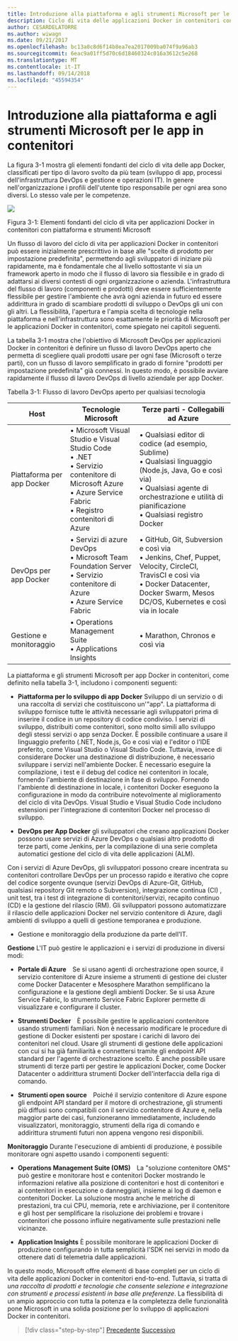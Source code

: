 ```yaml
---
title: Introduzione alla piattaforma e agli strumenti Microsoft per le app in contenitori
description: Ciclo di vita delle applicazioni Docker in contenitori con piattaforma e strumenti Microsoft
author: CESARDELATORRE
ms.author: wiwagn
ms.date: 09/21/2017
ms.openlocfilehash: bc13a0c8d6f14b8ea7ea2017009ba074f9a96ab3
ms.sourcegitcommit: 6eac9a01ff5d70c6d18460324c016a3612c5e268
ms.translationtype: MT
ms.contentlocale: it-IT
ms.lasthandoff: 09/14/2018
ms.locfileid: "45594354"
---
```

# <a name="introduction-to-the-microsoft-platform-and-tools-for-containerized-apps"></a>Introduzione alla piattaforma e agli strumenti Microsoft per le app in contenitori


La figura 3-1 mostra gli elementi fondanti del ciclo di vita delle app Docker, classificati per tipo di lavoro svolto da più team (sviluppo di app, processi dell'infrastruttura DevOps e gestione e operazioni IT). In genere nell'organizzazione i profili dell'utente tipo responsabile per ogni area sono diversi. Lo stesso vale per le competenze.

![](./media/image1.png)

Figura 3-1: Elementi fondanti del ciclo di vita per applicazioni Docker in contenitori con piattaforma e strumenti Microsoft

Un flusso di lavoro del ciclo di vita per applicazioni Docker in contenitori può essere inizialmente prescrittivo in base alle "scelte di prodotto per impostazione predefinita", permettendo agli sviluppatori di iniziare più rapidamente, ma è fondamentale che al livello sottostante vi sia un framework aperto in modo che il flusso di lavoro sia flessibile e in grado di adattarsi ai diversi contesti di ogni organizzazione o azienda. L'infrastruttura del flusso di lavoro (componenti e prodotti) deve essere sufficientemente flessibile per gestire l'ambiente che avrà ogni azienda in futuro ed essere addirittura in grado di scambiare prodotti di sviluppo o DevOps gli uni con gli altri. La flessibilità, l'apertura e l'ampia scelta di tecnologie nella piattaforma e nell'infrastruttura sono esattamente le priorità di Microsoft per le applicazioni Docker in contenitori, come spiegato nei capitoli seguenti.

La tabella 3-1 mostra che l'obiettivo di Microsoft DevOps per applicazioni Docker in contenitori è definire un flusso di lavoro DevOps aperto che permetta di scegliere quali prodotti usare per ogni fase (Microsoft o terze parti), con un flusso di lavoro semplificato in grado di fornire "prodotti per impostazione predefinita" già connessi. In questo modo, è possibile avviare rapidamente il flusso di lavoro DevOps di livello aziendale per app Docker.

Tabella 3-1: Flusso di lavoro DevOps aperto per qualsiasi tecnologia

| Host | Tecnologie Microsoft | Terze parti - Collegabili ad Azure |
| ---------------------------| ----------------------------------------------------| --------------------------------------------------------------------------------|
| Piattaforma per app Docker   | • Microsoft Visual Studio e Visual Studio Code<br /> • .NET<br /> • Servizio contenitore di Microsoft Azure<br /> • Azure Service Fabric<br /> • Registro contenitori di Azure<br /> | • Qualsiasi editor di codice (ad esempio, Sublime)<br /> • Qualsiasi linguaggio (Node.js, Java, Go e così via)<br /> • Qualsiasi agente di orchestrazione e utilità di pianificazione<br /> • Qualsiasi registro Docker<br /> |
| DevOps per app Docker     | • Servizi di azure DevOps<br /> • Microsoft Team Foundation Server<br /> • Servizio contenitore di Azure<br /> • Azure Service Fabric<br /> | • GitHub, Git, Subversion e così via<br /> • Jenkins, Chef, Puppet, Velocity, CircleCI, TravisCI e così via<br /> • Docker Datacenter, Docker Swarm, Mesos DC/OS, Kubernetes e così via in locale<br /> |
| Gestione e monitoraggio  | • Operations Management Suite<br /> • Applications Insights<br /> | • Marathon, Chronos e così via<br />

La piattaforma e gli strumenti Microsoft per app Docker in contenitori, come definito nella tabella 3-1, includono i componenti seguenti:

-   **Piattaforma per lo sviluppo di app Docker** Sviluppo di un servizio o di una raccolta di servizi che costituiscono un'"app". La piattaforma di sviluppo fornisce tutte le attività necessarie agli sviluppatori prima di inserire il codice in un repository di codice condiviso. I servizi di sviluppo, distribuiti come contenitori, sono molto simili allo sviluppo degli stessi servizi o app senza Docker. È possibile continuare a usare il linguaggio preferito (.NET, Node.js, Go e così via) e l'editor o l'IDE preferito, come Visual Studio o Visual Studio Code. Tuttavia, invece di considerare Docker una destinazione di distribuzione, è necessario sviluppare i servizi nell'ambiente Docker. È necessario eseguire la compilazione, i test e il debug del codice nei contenitori in locale, fornendo l'ambiente di destinazione in fase di sviluppo. Fornendo l'ambiente di destinazione in locale, i contenitori Docker eseguono la configurazione in modo da contribuire notevolmente al miglioramento del ciclo di vita DevOps. Visual Studio e Visual Studio Code includono estensioni per l'integrazione di contenitori Docker nel processo di sviluppo.

-   **DevOps per App Docker** gli sviluppatori che creano applicazioni Docker possono usare servizi di Azure DevOps o qualsiasi altro prodotto di terze parti, come Jenkins, per la compilazione di una serie completa automatici gestione del ciclo di vita delle applicazioni (ALM).

Con i servizi di Azure DevOps, gli sviluppatori possono creare incentrata su contenitori controllare DevOps per un processo rapido e iterativo che copre del codice sorgente ovunque (servizi DevOps di Azure-Git, GitHub, qualsiasi repository Git remoto o Subversion), integrazione continua (CI) , unit test, tra i test di integrazione di contenitori/servizi, recapito continuo (CD) e la gestione del rilascio (RM). Gli sviluppatori possono automatizzare il rilascio delle applicazioni Docker nel servizio contenitore di Azure, dagli ambienti di sviluppo a quelli di gestione temporanea e produzione.
 
-   Gestione e monitoraggio della produzione da parte dell'IT.

**Gestione** L'IT può gestire le applicazioni e i servizi di produzione in diversi modi:

-   **Portale di Azure** Se si usano agenti di orchestrazione open source, il servizio contenitore di Azure insieme a strumenti di gestione dei cluster come Docker Datacenter e Mesosphere Marathon semplificano la configurazione e la gestione degli ambienti Docker. Se si usa Azure Service Fabric, lo strumento Service Fabric Explorer permette di visualizzare e configurare il cluster.

-   **Strumenti Docker** È possibile gestire le applicazioni contenitore usando strumenti familiari. Non è necessario modificare le procedure di gestione di Docker esistenti per spostare i carichi di lavoro dei contenitori nel cloud. Usare gli strumenti di gestione delle applicazioni con cui si ha già familiarità e connettersi tramite gli endpoint API standard per l'agente di orchestrazione scelto. È anche possibile usare strumenti di terze parti per gestire le applicazioni Docker, come Docker Datacenter o addirittura strumenti Docker dell'interfaccia della riga di comando.

-   **Strumenti open source** Poiché il servizio contenitore di Azure espone gli endpoint API standard per il motore di orchestrazione, gli strumenti più diffusi sono compatibili con il servizio contenitore di Azure e, nella maggior parte dei casi, funzioneranno immediatamente, includendo visualizzatori, monitoraggio, strumenti della riga di comando e addirittura strumenti futuri non appena vengono resi disponibili.

**Monitoraggio** Durante l'esecuzione di ambienti di produzione, è possibile monitorare ogni aspetto usando i componenti seguenti:

-   **Operations Management Suite (OMS)** La "soluzione contenitore OMS" può gestire e monitorare host e contenitori Docker mostrando le informazioni relative alla posizione di contenitori e host di contenitori e ai contenitori in esecuzione o danneggiati, insieme ai log di daemon e contenitori Docker. La soluzione mostra anche le metriche di prestazioni, tra cui CPU, memoria, rete e archiviazione, per il contenitore e gli host per semplificare la risoluzione dei problemi e trovare i contenitori che possono influire negativamente sulle prestazioni nelle vicinanze.

-   **Application Insights** È possibile monitorare le applicazioni Docker di produzione configurando in tutta semplicità l'SDK nei servizi in modo da ottenere dati di telemetria dalle applicazioni.

In questo modo, Microsoft offre elementi di base completi per un ciclo di vita delle applicazioni Docker in contenitori end-to-end. Tuttavia, si tratta di *una raccolta di prodotti e tecnologie che consente selezione e integrazione con strumenti e processi esistenti in base alle preferenze*. La flessibilità di un ampio approccio con tutta la potenza e la completezza delle funzionalità pone Microsoft in una solida posizione per lo sviluppo di applicazioni Docker in contenitori.

>[!div class="step-by-step"]
[Precedente](../Docker-application-lifecycle/containers-foundation-for-devops-collaboration.md)
[Successivo](../design-develop-containerized-apps/index.md)
